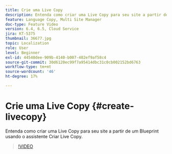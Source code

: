 ```yaml
---
title: Crie uma Live Copy
description: Entenda como criar uma Live Copy para seu site a partir de um Blueprint usando o assistente Criar Live Copy.
feature: Language Copy, Multi Site Manager
doc-type: Feature Video
version: 6.4, 6.5, Cloud Service
jira: KT-5375
thumbnail: 36677.jpg
topic: Localization
role: User
level: Beginner
exl-id: 44540dee-909b-4140-b007-402ef9af58c4
source-git-commit: 30d6120ec99f7a95414dbc31c0cb002152bd6763
workflow-type: tm+mt
source-wordcount: '46'
ht-degree: 17%

---
```


# Crie uma Live Copy {#create-livecopy}

Entenda como criar uma Live Copy para seu site a partir de um Blueprint usando o assistente Criar Live Copy.

>[!VIDEO](https://video.tv.adobe.com/v/36677?quality=12&learn=on)
